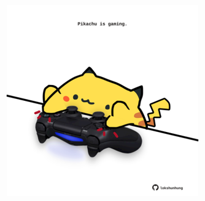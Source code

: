 <!-- built at 06/10/2022, 07:05:15 UTC -->
<p align="center">
  <img width="500" height="500" src="./ReadmeImage.svg">
</p>

